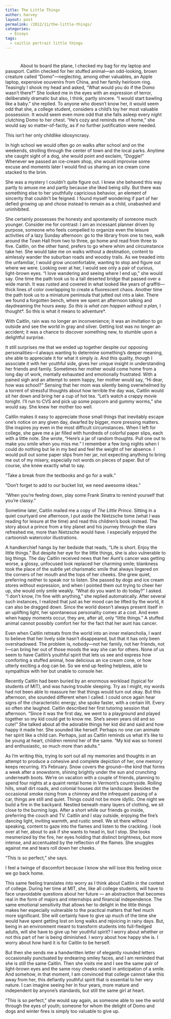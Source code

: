 ```yaml
---
title: The Little Things
author: harvey
layout: post
permalink: /2012/11/the-little-things/
categories:
  - Essays
tags:
  - caitlin portrait little things
---
```

# 

            About to board the plane, I checked my bag for my laptop and passport. Caitlin checked for her stuffed animal—an odd-looking, brown creature called “Domo”—neglecting, among other valuables, an Apple laptop, expensive souvenirs from China, and her family heirloom ring. Teasingly I shook my head and asked, “What would you do if the Domo wasn’t there?” She looked me in the eyes with an expression of terror, deliberately dramatic but also, I think, partly sincere. “I would start bawling like a baby.” she replied. To anyone who doesn’t know her, it would seem odd that she, a college student, considers a child’s toy her most valuable possession. It would seem even more odd that she falls asleep every night clutching Domo to her chest. “He’s cozy and reminds me of home,” she would say so matter-of-factly, as if no further justification were needed.

This isn’t her only childlike idiosyncrasy.

In high school we would often go on walks after school and on the weekends, strolling through the center of town and the local parks. Anytime she caught sight of a dog, she would point and exclaim, “Doggie!” Whenever we passed an ice-cream shop, she would improvise some excuse and moments later I would find us sharing an ice cream cone stacked to the brim.

She was a mystery I couldn’t quite figure out. I knew she behaved this way partly to amuse me and partly because she liked being silly. But there was something else to her youthfully capricious behavior, an element of sincerity that couldn’t be feigned. I found myself wondering if part of her defied growing up and chose instead to remain as a child, unabashed and uninhibited.

She certainly possesses the honesty and spontaneity of someone much younger. Consider me for contrast: I am an incessant planner driven by purpose, someone who feels compelled to organize even the leisure activities of a lazy Sunday afternoon: go to the library from one to two, walk around the Town Hall from two to three, go home and read from three to five. Caitlin, on the other hand, prefers to go where whim and circumstance take her. She would take me on walks without a destination, content to aimlessly wander the suburban roads and woodsy trails. As we treaded into the unfamiliar, I would grow uncomfortable, wanting to stop and figure out where we were. Looking over at her, I would see only a pair of curious, light-brown eyes. “I love wandering and seeing where I end up,” she would say. One time the path took us to a tall deserted bridge that passed over a wide marsh. It was rusted and covered in what looked like years of graffiti—thick lines of color overlapping to create a fluorescent chaos. Another time the path took us to a miniature peninsula that jutted out into a lake. There we found a forgotten bench, where we spent an afternoon talking and daydreaming the hours away. *So this is what can happen without a plan,* I thought*. So this is what it means to adventure*.

With Caitlin, rain was no longer an inconvenience; it was an invitation to go outside and see the world in gray and silver. Getting lost was no longer an accident; it was a chance to discover something new, to stumble upon a delightful surprise.

It still surprises me that we ended up together despite our opposing personalities—I always wanting to determine something’s deeper meaning, she able to appreciate it for what it simply *is*. And this quality, though I associate it with her youthful side, gives her unique insight in understanding her friends and family. Sometimes her mother would come home from a long day of work, mentally exhausted and emotionally frustrated. With a pained sigh and an attempt to seem happy, her mother would say, “Hi dear, how was school?” Sensing that her mom was silently being overwhelmed by a torrent of stressful thoughts about how terrible the day was, Caitlin would sit her down and bring her a cup of hot tea. “Let’s watch a crappy movie tonight. I’ll run to CVS and pick up some popcorn and gummy worms,” she would say. She knew her mother too well.

Caitlin makes it easy to appreciate those small things that inevitably escape one’s notice on any given day, dwarfed by bigger, more pressing matters. She inspires joy even in the most difficult circumstances. When I left for college, she gave me a jar filled with hundreds of colorful paper slips, each with a little note. She wrote, “Here’s a jar of random thoughts. Pull one out to make you smile when you miss me.” I remember a few long nights when I could do nothing but lie in my bed and feel the weight of her absence. I would pull out some paper slips from her jar, not expecting anything to bring me out of my misery, especially not words on pieces of paper. But of course, she knew exactly what to say.

“Take a break from the textbooks and go for a walk.”

“Don’t forget to add to our bucket list, we need awesome ideas.”

“When you’re feeling down, play some Frank Sinatra to remind yourself that you’re classy.”

Sometime later, Caitlin mailed me a copy of *The Little Prince*. Sitting in a quiet courtyard one afternoon, I put aside the Nietzsche tome (what I was reading for leisure at the time) and read this children’s book instead. The story about a prince from a tiny planet and his journey through the stars refreshed me, more than Nietzsche would have. I especially enjoyed the cartoonish watercolor illustrations.

A handkerchief hangs by her bedside that reads, “Life is short. Enjoy the little things.” But despite her eye for the little things, she is also vulnerable to big things. The day Caitlin received news that her Aunt’s cancer was getting worse, a glossy, unfocused look replaced her charming smile; blankness took the place of the subtle yet charismatic smile that always lingered on the corners of her mouth and the tops of her cheeks. She grew quiet, preferring neither to speak nor to listen. She passed by dogs and ice cream stores without expression, and when I pointed them out trying to cheer her up, she would only smile weakly. “What do you want to do today?” I asked. “I don’t know, I’m fine with anything,” she replied automatically. After several such instances, I realized that just as her mood can be lifted by the world, it can also be dragged down. Since the world doesn’t always present itself in an uplifting light, her spontaneous personality comes at a cost. And even when happy moments occur, they are, after all, only “little things.” A stuffed animal cannot possibly comfort her for the fact that her aunt has cancer.

Even when Caitlin retreats from the world into an inner melancholia, I want to believe that her lively side hasn’t disappeared, but that it has only been overshadowed. The problem is, nobody—not her family, not her friends, not I—can bring her out of those moods the way she can for others. None of us seem to have Caitlin’s youthful spirit that lets us see and express how comforting a stuffed animal, how delicious an ice cream cone, or how utterly exciting a dog can be. So we end up feeling helpless, able to sympathize with her but unable to console her.

Recently Caitlin had been buried by an enormous workload (typical for students of MIT), and was having trouble sleeping. Try as I might, my words had not been able to reassure her that things would turn out okay. But this afternoon, she sounded different when I called. I could once again hear signs of the characteristic energy; she spoke faster, with a certain lilt. Every so often she laughed. Caitlin described her first tutoring session that afternoon. “Since it was the first day, we went to a playground and played together so my kid could get to know me. She’s seven years old and so cute!” She talked about all the adorable things her kid did and said and how happy it made her. She sounded like herself. Perhaps no one can animate her spirit like a child can. Perhaps, just as Caitlin reminds us what it’s like to be young at heart, children remind her of the same. “My kid was so honest and enthusiastic, so much more than adults.”

As I’m writing this, trying to sort out all my memories and thoughts in an attempt to produce a cohesive and complete depiction of her, one memory keeps recurring. It’s February. Snow covers the ground—the kind that forms a week after a snowstorm, shining brightly under the sun and crunching underneath boots. We’re on vacation with a couple of friends, planning to spend four nights at a quaint rental home in Vermont’s countryside. Rolling hills, small dirt roads, and colonial houses dot the landscape. Besides the occasional smoke rising from a chimney and the infrequent passing of a car, things are still and quiet. Things could not be more idyllic. One night we build a fire in the backyard. Nestled beneath many layers of clothing, we sit close to the burning logs. After a short while our friends go inside, preferring the couch and TV. Caitlin and I stay outside, enjoying the fire’s dancing light, inviting warmth, and rustic smell. We sit there without speaking, content to gaze into the flames and listen to the crackling. I look over at her, about to ask if she wants to head in, but I stop. She looks mesmerized by the fire, her eyes holding that distinct brightness, but more intense, and accentuated by the reflection of the flames. She snuggles against me and tears roll down her cheeks.

“This is so perfect,” she says.

I feel a twinge of discomfort because I know she will lose this feeling once we go back home.

This same feeling translates into worry as I think about Caitlin in the context of college. During her time at MIT, she, like all college students, will have to face unavoidable questions about her future — an abstraction that becomes real in the form of majors and internships and financial independence. The same emotional sensitivity that allows her to delight in the little things makes her especially vulnerable to the practical matters that feel much more significant. She will certainly have to give up much of the time she would have spent getting lost on long walks and rejoicing in rainy days. But, being in an environment meant to transform students into full-fledged adults, will she have to give up her youthful spirit? I worry about whether or not this part of her is being diminished. I worry about how happy she is. I worry about how hard it is for Caitlin to be herself.

But then she sends me a handwritten letter of elegantly rounded letters occasionally punctuated by endearing smiley faces, and I am reminded that she is still the same Caitlin. Then she visits me and I see the same pair of light-brown eyes and the same rosy cheeks raised in anticipation of a smile. And somehow, in that moment, I am convinced that college cannot take this away from her, this defiantly youthful spirit that is essential to her very nature. I can imagine seeing her in four years, more mature and independent by anyone’s standards, but still the same girl at heart.

“This is so perfect,” she would say again, as someone able to see the world through the eyes of youth; someone for whom the delight of Domo and dogs and winter fires is simply too valuable to give up.